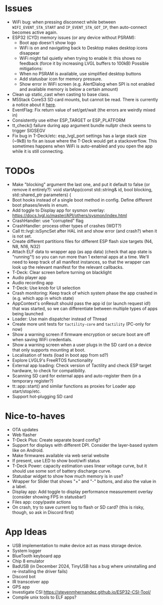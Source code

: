 # Issues
- WiFi bug: when pressing disconnect while between `WIFI_EVENT_STA_START` and `IP_EVENT_STA_GOT_IP`, then auto-connect becomes active again.
- ESP32 (CYD) memory issues (or any device without PSRAM):
  - Boot app doesn't show logo 
  - WiFi is on and navigating back to Desktop makes desktop icons disappear
  - WiFi might fail quietly when trying to enable it: this shows no feedback (force it by increasing LVGL buffers to 100kB)
  Possible mitigations: 
  - When no PSRAM is available, use simplified desktop buttons
  - Add statusbar icon for memory pressure.
  - Show error in WiFi screen (e.g. AlertDialog when SPI is not enabled and available memory is below a certain amount)
- Clean up static_cast when casting to base class.
- M5Stack CoreS3 SD card mounts, but cannot be read. There is currently a notice about it [here](https://github.com/espressif/esp-bsp/blob/master/bsp/m5stack_core_s3/README.md).
- EventFlag: Fix return value of set/get/wait (the errors are weirdly mixed in)
- Consistently use either ESP_TARGET or ESP_PLATFORM
- tt_check() failure during app argument bundle nullptr check seems to trigger SIGSEGV
- Fix bug in T-Deck/etc: esp_lvgl_port settings has a large stack size (~9kB) to fix an issue where the T-Deck would get a stackoverflow. This sometimes happens when WiFi is auto-enabled and you open the app while it is still connecting.

# TODOs
- Make "blocking" argument the last one, and put it default to false (or remove it entirely?): void startApp(const std::string& id, bool blocking, std::shared_ptr<const Bundle> parameters) {
- Boot hooks instead of a single boot method in config. Define different boot phases/levels in enum.
- Add toggle to Display app for sysmon overlay: https://docs.lvgl.io/master/API/others/sysmon/index.html
- CrashHandler: use "corrupted" flag
- CrashHandler: process other types of crashes (WDT?)
- Call tt::lvgl::isSyncSet after HAL init and show error (and crash?) when it is not set.
- Create different partitions files for different ESP flash size targets (N4, N8, N16, N32)
- Attach ELF data to wrapper app (as app data) (check that app state is "running"!) so you can run more than 1 external apps at a time.
  We'll need to keep track of all manifest instances, so that the wrapper can look up the relevant manifest for the relevant callbacks.
- T-Deck: Clear screen before turning on blacklight
- Audio player app
- Audio recording app
- T-Deck: Use knob for UI selection
- Crash monitoring: Keep track of which system phase the app crashed in (e.g. which app in which state)
- AppContext's onResult should pass the app id (or launch request id!) that was started, so we can differentiate between multiple types of apps being launched
- Loader: Use main dispatcher instead of Thread
- Create more unit tests for `tactility-core` and `tactility` (PC-only for now)
- Show a warning screen if firmware encryption or secure boot are off when saving WiFi credentials.
- Show a warning screen when a user plugs in the SD card on a device that only supports mounting at boot.
- Localisation of texts (load in boot app from sd?)
- Explore LVGL9's FreeRTOS functionality
- External app loading: Check version of Tactility and check ESP target hardware, to check for compatibility.
- Scanning SD card for external apps and auto-register them (in a temporary register?)
- tt::app::start() and similar functions as proxies for Loader app start/stop/etc.
- Support hot-plugging SD card

# Nice-to-haves
- OTA updates
- Web flasher
- T-Deck Plus: Create separate board config?
- Support for displays with different DPI. Consider the layer-based system like on Android.
- Make firmwares available via web serial website
- If present, use LED to show boot/wifi status
- T-Deck Power: capacity estimation uses linear voltage curve, but it should use some sort of battery discharge curve.
- Statusbar widget to show how much memory is in use?
- Wrapper for Slider that shows "+" and "-" buttons, and also the value in a label.
- Display app: Add toggle to display performance measurement overlay (consider showing FPS in statusbar!)
- Files app: copy/paste actions
- On crash, try to save current log to flash or SD card? (this is risky, though, so ask in Discord first)
 
# App Ideas
- USB implementation to make device act as mass storage device.
- System logger
- BlueTooth keyboard app
- Chip 8 emulator
- BadUSB (in December 2024, TinyUSB has a bug where uninstalling and re-installing the driver fails)
- Discord bot
- IR transceiver app
- GPS app
- Investigate CSI https://stevenmhernandez.github.io/ESP32-CSI-Tool/
- Compile unix tools to ELF apps?

